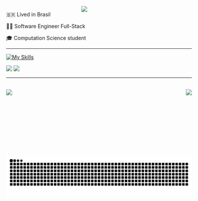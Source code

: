 
<img src="https://raw.githubusercontent.com/MicaelliMedeiros/micaellimedeiros/master/image/computer-illustration.png" min-width="100px" max-width="400px" width="300px" align="right">
<p> 🇧🇷 Lived in Brasil
<p>👨‍💻 Software Engineer Full-Stack</p>
<p>🎓 Computation Science student</p>

<hr>

[![My Skills](https://skillicons.dev/icons?i=java,spring,python,django,javascript,react,angular,mysql)](https://skillicons.dev)

<div>
  <div>
    <img   height="25px" src="https://img.shields.io/badge/Windows-0078D6?style=for-the-badge&logo=windows&logoColor=white"/>
    <img   height="25px" src="https://img.shields.io/badge/Linux-FCC624?style=for-the-badge&logo=linux&logoColor=black"/>
  </div>
</div>

<hr>


<div>
  <br>
  <img  height="180em" src="https://github-readme-stats.vercel.app/api?username=GabrielHidaN&show_icons=true&theme=highcontrast&include_all_commits=true&count_private=true"/>
  <img align="right" height="180em" src="https://github-readme-stats.vercel.app/api/top-langs/?username=GabrielHidaN&layout=compact&langs_count=16&theme=merko"/>
</div>

<br>
<picture>
  <source media="(prefers-color-scheme: dark)" srcset="https://raw.githubusercontent.com/GabrielHidaN/GabrielHidaN/output/github-contribution-grid-snake-dark.svg">
  <source media="(prefers-color-scheme: light)" srcset="https://raw.githubusercontent.com/GabrielHidaN/GabrielHidaN/output/github-contribution-grid-snake.svg">
  <img alt="github contribution grid snake animation" src="https://raw.githubusercontent.com/GabrielHidaN/GabrielHidaN/output/github-contribution-grid-snake.svg">
</picture>
<br><br>




